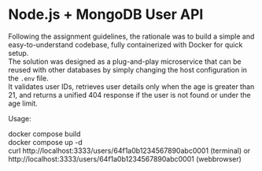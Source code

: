 # Node.js + MongoDB User API

Following the assignment guidelines, the rationale was to build a simple and easy-to-understand codebase, fully containerized with Docker for quick setup.  
The solution was designed as a plug-and-play microservice that can be reused with other databases by simply changing the host configuration in the `.env` file.  
It validates user IDs, retrieves user details only when the age is greater than 21, and returns a unified 404 response if the user is not found or under the age limit.

Usage:

docker compose build <br>
docker compose up -d <br>
curl http://localhost:3333/users/64f1a0b1234567890abc0001 (terminal) or http://localhost:3333/users/64f1a0b1234567890abc0001 (webbrowser)


